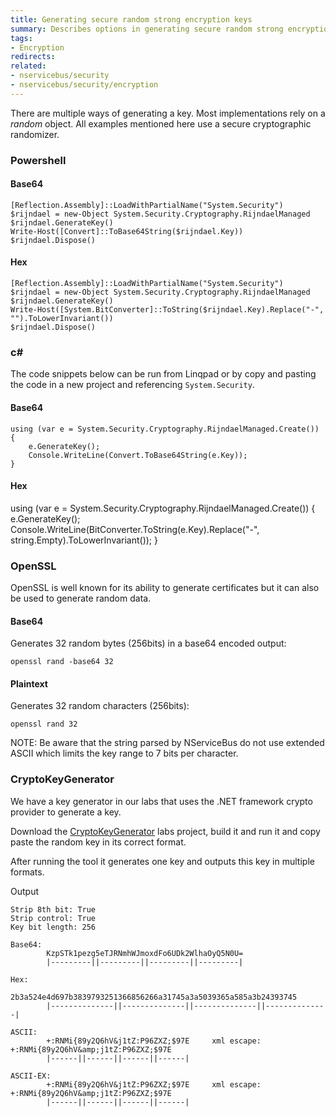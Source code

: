 ```yaml
---
title: Generating secure random strong encryption keys
summary: Describes options in generating secure random strong encryption keys
tags:
- Encryption
redirects:
related:
- nservicebus/security
- nservicebus/security/encryption
---
```


There are multiple ways of generating a key. Most implementations rely on a *random* object. All examples mentioned here use a secure cryptographic randomizer.


### Powershell

#### Base64

```
[Reflection.Assembly]::LoadWithPartialName("System.Security")
$rijndael = new-Object System.Security.Cryptography.RijndaelManaged
$rijndael.GenerateKey()
Write-Host([Convert]::ToBase64String($rijndael.Key))
$rijndael.Dispose()
```

#### Hex

```
[Reflection.Assembly]::LoadWithPartialName("System.Security")
$rijndael = new-Object System.Security.Cryptography.RijndaelManaged
$rijndael.GenerateKey()
Write-Host([System.BitConverter]::ToString($rijndael.Key).Replace("-", "").ToLowerInvariant())
$rijndael.Dispose()
```

### c# ###

The code snippets below can be run from Linqpad or by copy and pasting the code in a new project and referencing `System.Security`.


#### Base64

```
using (var e = System.Security.Cryptography.RijndaelManaged.Create())
{
	e.GenerateKey();
    Console.WriteLine(Convert.ToBase64String(e.Key));
}
```

#### Hex

using (var e = System.Security.Cryptography.RijndaelManaged.Create())
{
	e.GenerateKey();
    Console.WriteLine(BitConverter.ToString(e.Key).Replace("-", string.Empty).ToLowerInvariant());
}

### OpenSSL

OpenSSL is well known for its ability to generate certificates but it can also be used to generate random data.


#### Base64
Generates 32 random bytes (256bits) in a base64 encoded output:
```
openssl rand -base64 32
```

#### Plaintext

Generates 32 random characters (256bits):
```
openssl rand 32
```
NOTE: Be aware that the string parsed by NServiceBus do not use extended ASCII which limits the key range to 7 bits per character.



### CryptoKeyGenerator

We have a key generator in our labs that uses the .NET framework crypto provider to generate a key.

Download the [CryptoKeyGenerator](https://github.com/ParticularLabs/CryptoKeyGenerator) labs project, build it and run it and copy paste the random key in its correct format.


After running the tool it generates one key and outputs this key in multiple formats.

Output
```
Strip 8th bit: True
Strip control: True
Key bit length: 256

Base64:
        KzpSTk1pezg5eTJRNmhWJmoxdFo6UDk2WlhaOyQ5N0U=
        |---------||---------||---------||---------|

Hex:
        2b3a524e4d697b3839793251366856266a31745a3a5039365a585a3b24393745
        |--------------||--------------||--------------||--------------|

ASCII:
        +:RNMi{89y2Q6hV&j1tZ:P96ZXZ;$97E     xml escape: +:RNMi{89y2Q6hV&amp;j1tZ:P96ZXZ;$97E
        |------||------||------||------|

ASCII-EX:
        +:RNMi{89y2Q6hV&j1tZ:P96ZXZ;$97E     xml escape: +:RNMi{89y2Q6hV&amp;j1tZ:P96ZXZ;$97E
        |------||------||------||------|
```
